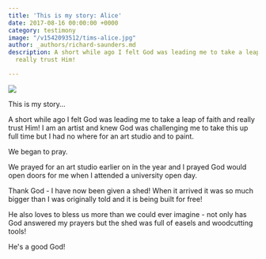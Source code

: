 ```yaml
---
title: 'This is my story: Alice'
date: 2017-08-16 00:00:00 +0000
category: testimony
image: "/v1542093512/tims-alice.jpg"
author: _authors/richard-saunders.md
description: A short while ago I felt God was leading me to take a leap of faith and
  really trust Him!

---
```

![](https://res.cloudinary.com/libertychurchuk/image/upload/v1542093512/tims-alice.jpg)

This is my story…

A short while ago I felt God was leading me to take a leap of faith and really trust Him! I am an artist and knew God was challenging me to take this up full time but I had no where for an art studio and to paint.

We began to pray.

We prayed for an art studio earlier on in the year and I prayed God would open doors for me when I attended a university open day.

Thank God - I have now been given a shed! When it arrived it was so much bigger than I was originally told and it is being built for free!

He also loves to bless us more than we could ever imagine - not only has God answered my prayers but the shed was full of easels and woodcutting tools!

He's a good God!